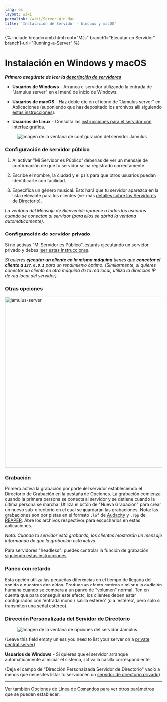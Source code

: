 ```yaml
---
lang: es
layout: wiki
permalink: /wiki/Server-Win-Mac
title: 'Instalación de Servidor - Windows y macOS'
---
```


{% include breadcrumb.html root="Más" branch1="Ejecutar un Servidor" branch1-url="Running-a-Server" %}

# Instalación en Windows y macOS


**_Primero asegúrate de leer la [descripción de servidores](Running-a-Server)_**

* **Usuarios de Windows** - Arranca el servidor utilizando la entrada de "Jamulus server" en el menú de inicio de Windows.

* **Usuarios de macOS** - Haz doble clic en el icono de "Jamulus server" en Aplicaciones (suponiendo que has depositado los archivos allí siguiendo [estas instrucciones](Installation-for-Macintosh)).

* **Usuarios de Linux** - Consulta las [instrucciones para el servidor con interfaz gráfica](Server-Linux#ejecutar-el-servidor-con-interfaz-grafica-en-un-pc-de-escritorio).

<figure><img src="{{site.url}}/assets/img/es-screenshots/server-window-setup.png" loading="lazy" alt="Imagen de la ventana de configuración del servidor Jamulus"></figure>

### Configuración de servidor público

1. Al activar "Mi Servidor es Público" deberías de ver un mensaje de confirmación de que tu servidor se ha registrado correctamente.

1. Escribe el nombre, la ciudad y el país para que otros usuarios puedan identificarte con facilidad.

1. Especifica un género musical. Esto hará que tu servidor aparezca en la lista relevante para los clientes (ver más [detalles sobre los Servidores de Directorio](Directory-Servers)).

_La ventana del Mensaje de Bienvenida aparece a todos los usuarios cuando se conectan al servidor (para ellos se abrirá la ventana automáticamente)._

### Configuración de servidor privado

Si no activas "Mi Servidor es Público", estarás ejecutando un servidor privado y debes [leer estas instrucciones](Running-a-Private-Server).

_Si quieres **ejecutar un cliente en la misma máquina** tienes que **conectar el cliente a `127.0.0.1`** para un rendimiento óptimo. (Similarmente, si quieres conectar un cliente en otra máquina de tu red local, utiliza la dirección IP de red local del servidor)._


### Otras opciones

<img width="549" alt="jamulus-server" src="https://user-images.githubusercontent.com/4561747/114275476-79e7e580-9a1a-11eb-8e6b-09d9f956c689.png">

### Grabación

Primero activa la grabación por parte del servidor estableciendo el Directorio de Grabación en la pestaña de Opciones. La grabación comienza cuando la primera persona se conecta al servidor y se detiene cuando la última persona se marcha. Utiliza el botón de "Nueva Grabación" para crear un nuevo sub-directorio en el cual se guardarán las grabaciones. Nota: las grabaciones son por pistas en el formato `.lof` de [Audacity](https://www.audacityteam.org/) y `.rpp` de [REAPER](https://en.wikipedia.org/wiki/REAPER). Abre los archivos respectivos para escucharlos en estas aplicaciones.

_Nota: Cuando tu servidor está grabando, los clientes mostrarán un mensaje informando de que la grabación está activa._

Para servidores "headless": puedes controlar la función de grabación [siguiendo estas instrucciones](Server-Linux#grabación).

### Paneo con retardo

Esta opción utiliza las pequeñas diferencias en el tiempo de llegada del sonido a nuestros dos oídos. Produce un efecto estéreo similar a la audición humana cuando se compara a un paneo de "volumen" normal. Ten en cuenta que para conseguir este efecto, los clientes deben estar configurados con 'entrada mono / salida estéreo' (o a 'estéreo', pero solo si transmiten una señal estéreo).

### Dirección Personalizada del Servidor de Directorio


<figure><img src="{{site.url}}/assets/img/es-screenshots/server-window-options.png" loading="lazy" alt="Imagen de la ventana de opciones del servidor Jamulus"></figure>

(Leave this field empty unless you need to list your server on a [private central server](Choosing-a-Server-Type#3-directory))


**Usuarios de Windows** - Si quieres que el servidor arranque automáticamente al iniciar el sistema, activa la casilla correspondiente.

(Deja el campo de "Dirección Personalizada Servidor de Directorio" vacío a menos que necesites listar tu servidor en un [servidor de directorio privado](Choosing-a-Server-Type#3-directorio))


***

Ver también [Opciones de Línea de Comandos](Command-Line-Options) para ver otros parámetros que se pueden establecer.
